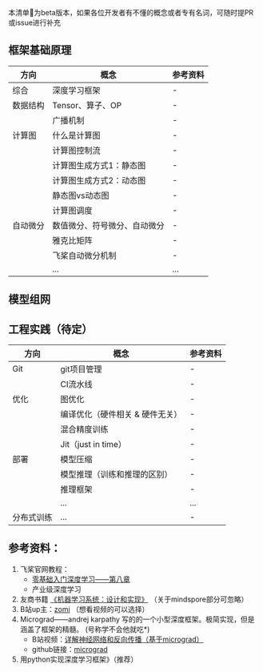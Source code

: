 本清单🧾为beta版本，如果各位开发者有不懂的概念或者专有名词，可随时提PR或issue进行补充


## 框架基础原理

|方向 | 概念 | 参考资料 | 
|---|---|---|
|综合|深度学习框架 | - | 
|数据结构| Tensor、算子、OP | - | 
| | 广播机制 | - | 
|计算图 | 什么是计算图 | - | 
| | 计算图控制流 | - | 
| | 计算图生成方式1：静态图 | - | 
| | 计算图生成方式2：动态图 | - | 
| | 静态图vs动态图 | - | 
| | 计算图调度 | - | 
|自动微分| 数值微分、符号微分、自动微分 | - | 
| | 雅克比矩阵 | - | 
| | 飞桨自动微分机制 | - | 
| | ... | ... | 


## 模型组网

## 工程实践（待定）

|方向 | 概念 | 参考资料 | 
|---|---|---|
|Git| git项目管理 | - | 
|  | CI流水线| - | 
|优化 | 图优化 | - | 
| | 编译优化（硬件相关 & 硬件无关） | - | 
| | 混合精度训练 | - | 
| | Jit（just in time） | - | 
|部署| 模型压缩 | - | 
| | 模型推理（训练和推理的区别） | - | 
| | 推理框架 | - | 
| | ... | ... | 
|分布式训练| ... | - | 





## 参考资料：
1. 飞桨官网教程：
    * [零基础入门深度学习——第八章](https://www.paddlepaddle.org.cn/tutorials/projectdetail/4047189)
    * 产业级深度学习
2. 友商书籍 [《机器学习系统：设计和实现》](https://openmlsys.github.io/index.html) （关于mindspore部分可忽略）
3. B站up主：[zomi](https://space.bilibili.com/517221395) （想看视频的可以选择）
4. Micrograd——andrej karpathy 写的的一个小型深度框架。极简实现，但是涵盖了框架的精髓。 (号称学不会他就吃*)
    * B站视频：[详解神经网络和反向传播（基于micrograd）](https://www.bilibili.com/video/BV1aB4y13761/?spm_id_from=333.788.recommend_more_video.3&vd_source=72e8e68eb1097f548391c72f5e56bf76) 
    * github链接：[micrograd](https://github.com/karpathy/micrograd)
5. 用python实现深度学习框架》（推荐）



